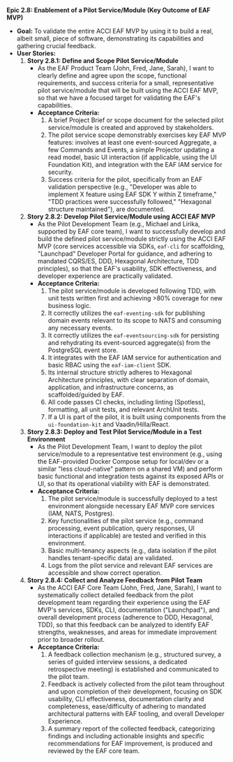 **Epic 2.8: Enablement of a Pilot Service/Module (Key Outcome of EAF MVP)**

* **Goal:** To validate the entire ACCI EAF MVP by using it to build a real, albeit small, piece of software, demonstrating its capabilities and gathering crucial feedback.
* **User Stories:**
    1. **Story 2.8.1: Define and Scope Pilot Service/Module**
        * As the EAF Product Team (John, Fred, Jane, Sarah), I want to clearly define and agree upon the scope, functional requirements, and success criteria for a small, representative pilot service/module that will be built using the ACCI EAF MVP, so that we have a focused target for validating the EAF\'s capabilities.
        * **Acceptance Criteria:**
            1. A brief Project Brief or scope document for the selected pilot service/module is created and approved by stakeholders.
            2. The pilot service scope demonstrably exercises key EAF MVP features: involves at least one event-sourced Aggregate, a few Commands and Events, a simple Projector updating a read model, basic UI interaction (if applicable, using the UI Foundation Kit), and integration with the EAF IAM service for security.
            3. Success criteria for the pilot, specifically from an EAF validation perspective (e.g., \"Developer was able to implement X feature using EAF SDK Y within Z timeframe,\" \"TDD practices were successfully followed,\" \"Hexagonal structure maintained\"), are documented.
    2. **Story 2.8.2: Develop Pilot Service/Module using ACCI EAF MVP**
        * As the Pilot Development Team (e.g., Michael and Lirika, supported by EAF core team), I want to successfully develop and build the defined pilot service/module strictly using the ACCI EAF MVP (core services accessible via SDKs, `eaf-cli` for scaffolding, \"Launchpad\" Developer Portal for guidance, and adhering to mandated CQRS/ES, DDD, Hexagonal Architecture, TDD principles), so that the EAF\'s usability, SDK effectiveness, and developer experience are practically validated.
        * **Acceptance Criteria:**
            1. The pilot service/module is developed following TDD, with unit tests written first and achieving >80% coverage for new business logic.
            2. It correctly utilizes the `eaf-eventing-sdk` for publishing domain events relevant to its scope to NATS and consuming any necessary events.
            3. It correctly utilizes the `eaf-eventsourcing-sdk` for persisting and rehydrating its event-sourced aggregate(s) from the PostgreSQL event store.
            4. It integrates with the EAF IAM service for authentication and basic RBAC using the `eaf-iam-client` SDK.
            5. Its internal structure strictly adheres to Hexagonal Architecture principles, with clear separation of domain, application, and infrastructure concerns, as scaffolded/guided by EAF.
            6. All code passes CI checks, including linting (Spotless), formatting, all unit tests, and relevant ArchUnit tests.
            7. If a UI is part of the pilot, it is built using components from the `ui-foundation-kit` and Vaadin/Hilla/React.
    3. **Story 2.8.3: Deploy and Test Pilot Service/Module in a Test Environment**
        * As the Pilot Development Team, I want to deploy the pilot service/module to a representative test environment (e.g., using the EAF-provided Docker Compose setup for local/dev or a similar \"less cloud-native\" pattern on a shared VM) and perform basic functional and integration tests against its exposed APIs or UI, so that its operational viability with EAF is demonstrated.
        * **Acceptance Criteria:**
            1. The pilot service/module is successfully deployed to a test environment alongside necessary EAF MVP core services (IAM, NATS, Postgres).
            2. Key functionalities of the pilot service (e.g., command processing, event publication, query responses, UI interactions if applicable) are tested and verified in this environment.
            3. Basic multi-tenancy aspects (e.g., data isolation if the pilot handles tenant-specific data) are validated.
            4. Logs from the pilot service and relevant EAF services are accessible and show correct operation.
    4. **Story 2.8.4: Collect and Analyze Feedback from Pilot Team**
        * As the ACCI EAF Core Team (John, Fred, Jane, Sarah), I want to systematically collect detailed feedback from the pilot development team regarding their experience using the EAF MVP\'s services, SDKs, CLI, documentation (\"Launchpad\"), and overall development process (adherence to DDD, Hexagonal, TDD), so that this feedback can be analyzed to identify EAF strengths, weaknesses, and areas for immediate improvement prior to broader rollout.
        * **Acceptance Criteria:**
            1. A feedback collection mechanism (e.g., structured survey, a series of guided interview sessions, a dedicated retrospective meeting) is established and communicated to the pilot team.
            2. Feedback is actively collected from the pilot team throughout and upon completion of their development, focusing on SDK usability, CLI effectiveness, documentation clarity and completeness, ease/difficulty of adhering to mandated architectural patterns with EAF tooling, and overall Developer Experience.
            3. A summary report of the collected feedback, categorizing findings and including actionable insights and specific recommendations for EAF improvement, is produced and reviewed by the EAF core team.
